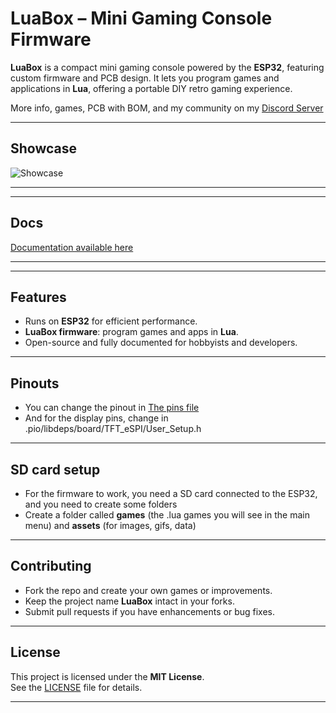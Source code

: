 # LuaBox – Mini Gaming Console Firmware

**LuaBox** is a compact mini gaming console powered by the **ESP32**, featuring custom firmware and PCB design. It lets you program games and applications in **Lua**, offering a portable DIY retro gaming experience.  

More info, games, PCB with BOM, and my community on my [Discord Server](https://discord.gg/zw5j3vHJ2a)

---

## Showcase

![Showcase](https://github.com/user-attachments/assets/aff2d055-856f-4257-bef0-44bcc7c847dc)

---

---

## Docs
[Documentation available here](https://deveclipse1.github.io/luabox/index.html)

---

---

## Features

- Runs on **ESP32** for efficient performance.  
- **LuaBox firmware**: program games and apps in **Lua**.  
- Open-source and fully documented for hobbyists and developers.  

---

## Pinouts

- You can change the pinout in [The pins file](src/pins.h)
- And for the display pins, change in .pio/libdeps/board/TFT_eSPI/User_Setup.h

---

## SD card setup

- For the firmware to work, you need a SD card connected to the ESP32, and you need to create some folders
- Create a folder called **games** (the .lua games you will see in the main menu) and **assets** (for images, gifs, data)
  
---

## Contributing
- Fork the repo and create your own games or improvements.  
- Keep the project name **LuaBox** intact in your forks.  
- Submit pull requests if you have enhancements or bug fixes.  

---

## License
This project is licensed under the **MIT License**.  
See the [LICENSE](LICENSE) file for details.  

---
